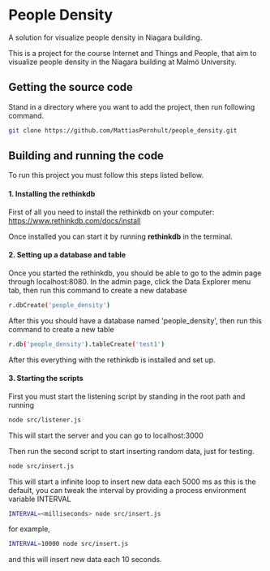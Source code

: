 # People Density
A solution for visualize people density in Niagara building.

This is a project for the course Internet and Things and People, that aim to visualize people density in the Niagara
building at Malmö University.

## Getting the source code
Stand in a directory where you want to add the project, then run following command.
``` bash
git clone https://github.com/MattiasPernhult/people_density.git
```

## Building and running the code
To run this project you must follow this steps listed bellow.

#### 1. Installing the rethinkdb
First of all you need to install the rethinkdb on your computer: https://www.rethinkdb.com/docs/install

Once installed you can start it by running **rethinkdb** in the terminal.

#### 2. Setting up a database and table
Once you started the rethinkdb, you should be able to go to the admin page through localhost:8080.
In the admin page, click the Data Explorer menu tab, then run this command to create a new database
``` bash
r.dbCreate('people_density')
```

After this you should have a database named 'people_density', then run this command to create a new table
``` bash
r.db('people_density').tableCreate('test1')
```

After this everything with the rethinkdb is installed and set up.

#### 3. Starting the scripts
First you must start the listening script by standing in the root path and running
``` bash
node src/listener.js
```
This will start the server and you can go to localhost:3000

Then run the second script to start inserting random data, just for testing.
``` bash
node src/insert.js
```

This will start a infinite loop to insert new data each 5000 ms as this is the default, you can tweak the interval by
providing a process environment variable INTERVAL
``` bash
INTERVAL=<milliseconds> node src/insert.js
```

for example,
``` bash
INTERVAL=10000 node src/insert.js
```

and this will insert new data each 10 seconds.
